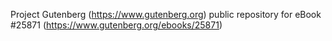 Project Gutenberg (https://www.gutenberg.org) public repository for eBook #25871 (https://www.gutenberg.org/ebooks/25871)
